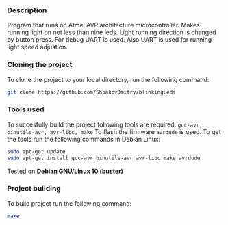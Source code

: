 ### Description
Program that runs on Atmel AVR architecture microcontroller.
Makes running light on not less than nine leds.
Light running direction is changed by button press.
For debug UART is used.
Also UART is used for running light speed adjustion.

### Cloning the project
To clone the project to your local directory, run the following command:
```bash
git clone https://github.com/ShpakovDmitry/blinkingLeds
```

### Tools used
To succesfully build the project following tools are required:
`gcc-avr, binutils-avr, avr-libc, make`
To flash the firmware `avrdude` is used.
To get the tools run the following commands in Debian Linux:
```bash
sudo apt-get update
sudo apt-get install gcc-avr binutils-avr avr-libc make avrdude
```
Tested on **Debian GNU/Linux 10 (buster)**

### Project building
To build project run the following command:
```bash
make
```

